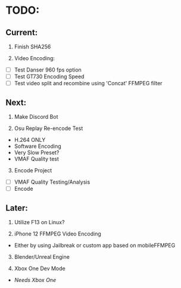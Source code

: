 # TODO:
## Current:
1. Finish SHA256

2. Video Encoding:
- [ ] Test Danser 960 fps option
- [ ] Test GT730 Encoding Speed
- [ ] Test video split and recombine using 'Concat' FFMPEG filter

## Next:	
1. Make Discord Bot

2. Osu Replay Re-encode Test
* H.264 ONLY
* Software Encoding
* Very Slow Preset?
* VMAF Quality test

3. Encode Project
- [ ] VMAF Quality Testing/Analysis
- [ ] Encode

## Later:
1. Utilize F13 on Linux?

2. iPhone 12 FFMPEG Video Encoding
* Either by using Jailbreak or custom app based on mobileFFMPEG

3. Blender/Unreal Engine

4. Xbox One Dev Mode
* _Needs Xbox One_
